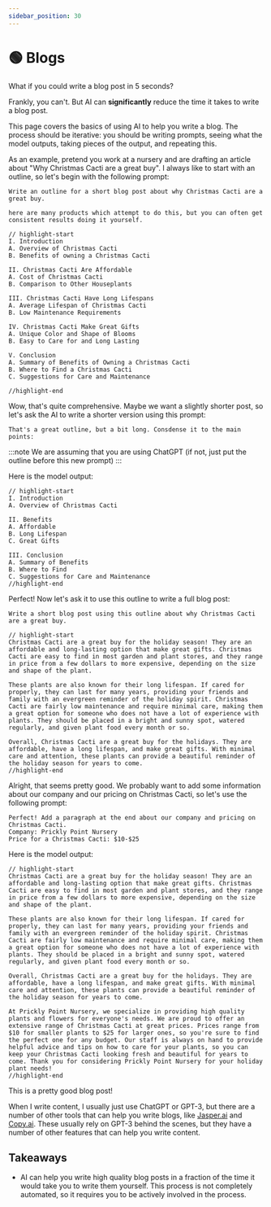 ```yaml
---
sidebar_position: 30
---
```


# 🟢 Blogs

What if you could write a blog post in 5 seconds?

Frankly, you can't. But AI can **significantly** reduce the time it takes to write a blog post.

This page covers the basics of using AI to help you write a blog. The process should be iterative: you should be writing prompts, seeing what the model outputs, taking pieces of the output, and repeating this.

As an example, pretend you work at a nursery and are drafting an article about "Why Christmas Cacti are a great buy". I always like to start with an outline, so let's begin with the following prompt:

```text
Write an outline for a short blog post about why Christmas Cacti are a great buy.

here are many products which attempt to do this, but you can often get consistent results doing it yourself. 

// highlight-start
I. Introduction
A. Overview of Christmas Cacti
B. Benefits of owning a Christmas Cacti

II. Christmas Cacti Are Affordable
A. Cost of Christmas Cacti
B. Comparison to Other Houseplants

III. Christmas Cacti Have Long Lifespans
A. Average Lifespan of Christmas Cacti
B. Low Maintenance Requirements

IV. Christmas Cacti Make Great Gifts
A. Unique Color and Shape of Blooms
B. Easy to Care for and Long Lasting

V. Conclusion
A. Summary of Benefits of Owning a Christmas Cacti 
B. Where to Find a Christmas Cacti 
C. Suggestions for Care and Maintenance

//highlight-end
```

Wow, that's quite comprehensive. Maybe we want a slightly shorter post, so let's ask the AI to write a shorter version using this prompt:

```text
That's a great outline, but a bit long. Consdense it to the main points:
```

:::note
We are assuming that you are using ChatGPT (if not, just put the outline before this new prompt)
:::

Here is the model output:

```text
// highlight-start
I. Introduction 
A. Overview of Christmas Cacti 

II. Benefits 
A. Affordable 
B. Long Lifespan 
C. Great Gifts 

III. Conclusion 
A. Summary of Benefits 
B. Where to Find 
C. Suggestions for Care and Maintenance
//highlight-end
```

Perfect! Now let's ask it to use this outline to write a full blog post:

```text
Write a short blog post using this outline about why Christmas Cacti are a great buy.

// highlight-start
Christmas Cacti are a great buy for the holiday season! They are an affordable and long-lasting option that make great gifts. Christmas Cacti are easy to find in most garden and plant stores, and they range in price from a few dollars to more expensive, depending on the size and shape of the plant.

These plants are also known for their long lifespan. If cared for properly, they can last for many years, providing your friends and family with an evergreen reminder of the holiday spirit. Christmas Cacti are fairly low maintenance and require minimal care, making them a great option for someone who does not have a lot of experience with plants. They should be placed in a bright and sunny spot, watered regularly, and given plant food every month or so. 

Overall, Christmas Cacti are a great buy for the holidays. They are affordable, have a long lifespan, and make great gifts. With minimal care and attention, these plants can provide a beautiful reminder of the holiday season for years to come.
//highlight-end
```

Alright, that seems pretty good. We probably want to add some information about our company and our pricing on Christmas Cacti, so let's use the following prompt:

```text
Perfect! Add a paragraph at the end about our company and pricing on Christmas Cacti.
Company: Prickly Point Nursery
Price for a Christmas Cacti: $10-$25
```

Here is the model output:

```text
// highlight-start
Christmas Cacti are a great buy for the holiday season! They are an affordable and long-lasting option that make great gifts. Christmas Cacti are easy to find in most garden and plant stores, and they range in price from a few dollars to more expensive, depending on the size and shape of the plant.

These plants are also known for their long lifespan. If cared for properly, they can last for many years, providing your friends and family with an evergreen reminder of the holiday spirit. Christmas Cacti are fairly low maintenance and require minimal care, making them a great option for someone who does not have a lot of experience with plants. They should be placed in a bright and sunny spot, watered regularly, and given plant food every month or so. 

Overall, Christmas Cacti are a great buy for the holidays. They are affordable, have a long lifespan, and make great gifts. With minimal care and attention, these plants can provide a beautiful reminder of the holiday season for years to come.

At Prickly Point Nursery, we specialize in providing high quality plants and flowers for everyone's needs. We are proud to offer an extensive range of Christmas Cacti at great prices. Prices range from $10 for smaller plants to $25 for larger ones, so you're sure to find the perfect one for any budget. Our staff is always on hand to provide helpful advice and tips on how to care for your plants, so you can keep your Christmas Cacti looking fresh and beautiful for years to come. Thank you for considering Prickly Point Nursery for your holiday plant needs!
//highlight-end
```

This is a pretty good blog post!

When I write content, I usually just use ChatGPT or GPT-3, but there are a number of other tools that can help you write blogs, like [Jasper.ai](https://www.jasper.ai/) and [Copy.ai](https://www.copy.ai/). These usually rely on GPT-3 behind the scenes, but they have a number of other features that can help you write content.

## Takeaways

- AI can help you write high quality blog posts in a fraction of the time it would take you to write them yourself. This process is not completely automated, so it requires you to be actively involved in the process.
